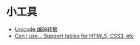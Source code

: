 # 小工具

-   [Unicode 编码转换](http://www.esjson.com/unicodeEncode.html)
-   [Can I use... Support tables for HTML5, CSS3, etc](https://caniuse.com/)
